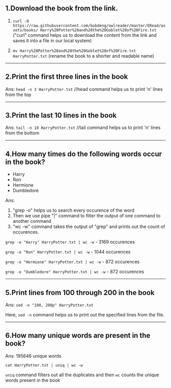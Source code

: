 ## 1.Download the book from the link.
1. `curl -O https://raw.githubusercontent.com/bobdeng/owlreader/master/ERead/assets/books/ Harry%20Potter%20and%20the%20Goblet%20of%20Fire.txt`
    ("curl" command helps us to download the content from the link and saves it into a file in our local system)

2. `mv Harry%20Potter%20and%20the%20Goblet%20of%20Fire.txt HarryPotter.txt`
   (rename the book to a shorter and readable name)

----------------------------------------------------------------------------
## 2.Print the first three lines in the book
Ans: `head -n 3 HarryPotter.txt`
    //head command helps us to print 'n' lines from the top


----------------------------------------------------------------------------
## 3.Print the last 10 lines in the book
Ans: `tail -n 10 HarryPotter.txt`
    //tail command helps us to print 'n' lines from the bottom

----------------------------------------------------------------------------
## 4.How many times do the following words occur in the book?   
- Harry
- Ron
- Hermione
- Dumbledore
        
Ans:
1. "grep -o" helps us to search every occurence of the word
2. Then we use pipe "|" command to filter the output of one command to another command
3. "wc -w" command takes the output of "grep" and prints out the count of occurences.


`grep -o "Harry" HarryPotter.txt | wc -w`      -   3169 occurences

`grep -o "Ron" HarryPotter.txt | wc -w`        -   1044 occurences

`grep -o "Hermione" HarryPotter.txt | wc -w`   -   872  occurences

`grep -o "Dumbledore" HarryPotter.txt | wc -w` -   872  occurences


-----------------------------------------------------------------------------
## 5.Print lines from 100 through 200 in the book
Ans: `sed -n "100, 200p" HarryPotter.txt`

Here, `sed -n` command helps us to print out the specified lines from the file.



-----------------------------------------------------------------------------
## 6.How many unique words are present in the book?
Ans:
195646 unique words

`cat HarryPotter.txt | uniq | wc -w`

`uniq` command filters out all the duplicates and then `wc` counts the unique words present in the book






